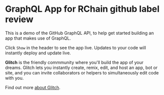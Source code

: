 GraphQL App for RChain github label review
=========================
This is a demo of the GitHub GraphQL API, to help get started building an app that makes use of GraphQL.

Click `Show` in the header to see the app live. Updates to your code will instantly deploy and update live.

**Glitch** is the friendly commmunity where you'll build the app of your dreams. Glitch lets you instantly create, remix, edit, and host an app, bot or site, and you can invite collaborators or helpers to simultaneously edit code with you.

Find out more [about Glitch](https://glitch.com/about).
